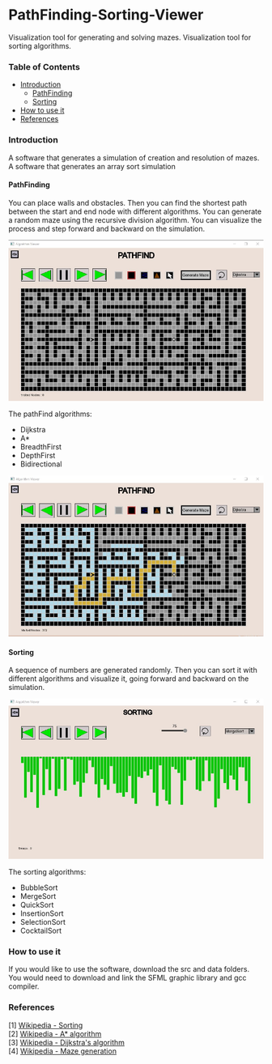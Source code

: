 # PathFinding-Sorting-Viewer
Visualization tool for generating and solving mazes.
Visualization tool for sorting algorithms.


### Table of Contents
- [Introduction](#introduction)
  - [PathFinding](#PathFinding)
  - [Sorting](#Sorting)
- [How to use it](#how-to-use-it)
- [References](#references)

### Introduction

A software that generates a simulation of creation and resolution of mazes.
A software that generates an array sort simulation



#### PathFinding

You can place walls and obstacles.
Then you can find the shortest path between the start and end node with different algorithms.
You can generate a random maze using the recursive division algorithm.
You can visualize the process and step forward and backward on the simulation.

<img src="https://github.com/Juanvoid01/PathFinding-Sorting-Viewer/blob/main/photos/MazeUnsolved.jpg" > <br>

The pathFind algorithms:
- Dijkstra
- A*
- BreadthFirst
- DepthFirst
- Bidirectional

<img src="https://github.com/Juanvoid01/PathFinding-Sorting-Viewer/blob/main/photos/MazeSolved.jpg" > <br>

#### Sorting

A sequence of numbers are generated randomly.
Then you can sort it with different algorithms and visualize it, going forward and backward on the simulation.

<img src="https://github.com/Juanvoid01/PathFinding-Sorting-Viewer/blob/main/photos/Sorting.jpg" > <br>

The sorting algorithms:
- BubbleSort
- MergeSort
- QuickSort
- InsertionSort
- SelectionSort
- CocktailSort
  
### How to use it

If you would like to use the software, download the src and data folders.
You would need to download and link the SFML graphic library and gcc compiler.

### References
[1] [Wikipedia - Sorting](https://en.wikipedia.org/wiki/Sorting_algorithm)<br>
[2] [Wikipedia - A* algorithm](https://en.wikipedia.org/wiki/A*_search_algorithm)<br>
[3] [Wikipedia - Dijkstra's algorithm](https://en.wikipedia.org/wiki/Dijkstra's_algorithm)<br>
[4] [Wikipedia - Maze generation](https://en.wikipedia.org/wiki/Maze_generation_algorithm)<br>